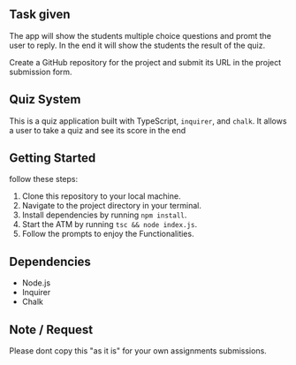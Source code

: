 ## Task given
The app will show the students multiple choice questions and promt the user to reply. In the end it will show the students the result of the quiz.

Create a GitHub repository for the project and submit its URL in the project submission form.

## Quiz System
This is a quiz application built with TypeScript, `inquirer`, and `chalk`. It allows a user to take a quiz and see its score in the end

## Getting Started

follow these steps:

1. Clone this repository to your local machine.
2. Navigate to the project directory in your terminal.
3. Install dependencies by running `npm install`.
4. Start the ATM by running `tsc && node index.js`.
5. Follow the prompts to enjoy the Functionalities.


## Dependencies

- Node.js
- Inquirer
- Chalk

 ## Note / Request
 
 Please dont copy this "as it is" for your own assignments submissions.
